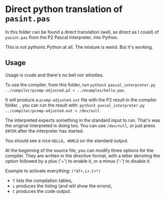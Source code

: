 # Direct python translation of `pasint.pas`

In this folder can be found a direct translation (well, as direct as I could) of
`pasint.pas` from the P2 Pascal Interpreter, into Python.

This is not pythonic Python at all. The mixture is weird. But it's working.

## Usage

Usage is crude and there's no bell nor whistles.

To use the compiler, from this folder, run
`python3 pascal_interpreter.py ../compiler/pcomp-adjusted.p2 < ../examples/hello.pas`.

It will produce a `pcomp-adjusted.out` file with the P2 result in the compiler folder.
, you can run the result with:
`python3 pascal_interpreter.py ../compiler/pcomp-adjusted.out < /dev/null`.

The interpreted expects something in the standard input to run. That's was the original
interpreted is doing too. You can use `/dev/null`, or just press `ENTER` after the
interpreter has started.

You should see a nice `HELLO, WORLD` on the standard output. 

At the beginning of the source file, you can modify three options for the compiler.
They are written in the directive format, with a letter denoting the option followed
by a plus ('+') to enable it, or a minus ('-') to disable it.

Example to activate everything: `(*$T+,L+,C+*)`

  * `T` lists the compilation tables,
  * `L` produces the listing (and will show the errors),
  * `C` produces the code output.
